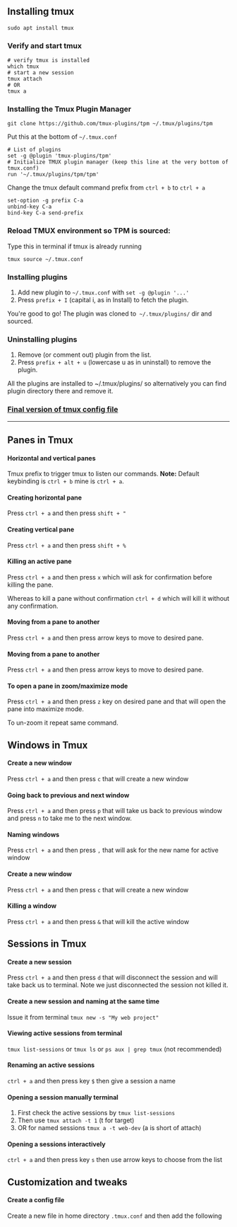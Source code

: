 ## Installing tmux
```shell
sudo apt install tmux
```

### Verify and start tmux

```shell
# verify tmux is installed
which tmux
# start a new session
tmux attach
# OR
tmux a
```

### Installing the Tmux Plugin Manager
```shell
git clone https://github.com/tmux-plugins/tpm ~/.tmux/plugins/tpm
```

Put this at the bottom of `~/.tmux.conf`
```shell
# List of plugins
set -g @plugin 'tmux-plugins/tpm'
# Initialize TMUX plugin manager (keep this line at the very bottom of tmux.conf)
run '~/.tmux/plugins/tpm/tpm'
```

Change the tmux default command prefix from `ctrl + b` to `ctrl + a`
```shell
set-option -g prefix C-a
unbind-key C-a
bind-key C-a send-prefix
```

### Reload TMUX environment so TPM is sourced:
Type this in terminal if tmux is already running
```shell
tmux source ~/.tmux.conf
```

### Installing plugins
1. Add new plugin to `~/.tmux.conf` with `set -g @plugin '...'`
2. Press `prefix + I` (capital i, as in Install) to fetch the plugin.

You're good to go! The plugin was cloned to` ~/.tmux/plugins/` dir and sourced.

### Uninstalling plugins
1. Remove (or comment out) plugin from the list.
2. Press `prefix + alt + u` (lowercase u as in uninstall) to remove the plugin.

All the plugins are installed to ~/.tmux/plugins/ so alternatively you can find plugin directory there and remove it.

### [Final version of tmux config file](https://github.com/just-be-weird/.dotfiles/blob/mac/tmux/.tmux.conf)

---
## Panes in Tmux
#### Horizontal and vertical panes
Tmux prefix to trigger tmux to listen our commands. 
**Note:** Default keybinding is `ctrl + b` mine is `ctrl + a`.

#### Creating horizontal pane
Press `ctrl + a` and then press `shift + "`

#### Creating vertical pane
Press `ctrl + a` and then press `shift + %`

#### Killing an active pane
Press `ctrl + a` and then press `x` which will ask for confirmation before killing the pane.

Whereas to kill a pane without confirmation `ctrl + d` which will kill it without any confirmation.

#### Moving from a pane to another
Press `ctrl + a` and then press arrow keys to move to desired pane.

#### Moving from a pane to another
Press `ctrl + a` and then press arrow keys to move to desired pane.

#### To open a pane in zoom/maximize mode
Press `ctrl + a` and then press `z` key on desired pane and that will open the pane into maximize mode.

To un-zoom it repeat same command.

## Windows in Tmux

#### Create a new window
Press `ctrl + a` and then press `c` that will create a new window

#### Going back to previous and next window
Press `ctrl + a` and then press `p` that will take us back to previous window and press `n` to take me to the
next window.

#### Naming windows
Press `ctrl + a` and then press `,` that will ask for the new name for active window

#### Create a new window
Press `ctrl + a` and then press `c` that will create a new window

#### Killing a window
Press `ctrl + a` and then press `&` that will kill the active window

## Sessions in Tmux

#### Create a new session
Press `ctrl + a` and then press `d` that will disconnect the session and will take back us to terminal. Note we
just disconnected the session not killed it.

#### Create a new session and naming at the same time
Issue it from terminal `tmux new -s "My web project"`

#### Viewing active sessions from terminal
`tmux list-sessions` or `tmux ls` or `ps aux | grep tmux` (not recommended)

#### Renaming an active sessions
`ctrl + a` and then press key `$` then give a session a name

#### Opening a session manually terminal
1. First check the active sessions by `tmux list-sessions`
2. Then use `tmux attach -t 1` (t for target)
3. OR for named sessions `tmux a -t web-dev` (a is short of attach)

#### Opening a sessions interactively
`ctrl + a` and then press key `s` then use arrow keys to choose from the list

## Customization and tweaks

#### Create a config file
Create a new file in home directory `.tmux.conf` and then add the following

